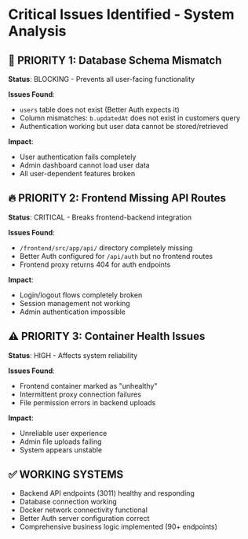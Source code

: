 # Critical Issues Identified - System Analysis

## 🚨 PRIORITY 1: Database Schema Mismatch
**Status**: BLOCKING - Prevents all user-facing functionality

**Issues Found**:
- `users` table does not exist (Better Auth expects it)
- Column mismatches: `b.updatedAt` does not exist in customers query
- Authentication working but user data cannot be stored/retrieved

**Impact**: 
- User authentication fails completely
- Admin dashboard cannot load user data
- All user-dependent features broken

## 🔥 PRIORITY 2: Frontend Missing API Routes
**Status**: CRITICAL - Breaks frontend-backend integration

**Issues Found**:
- `/frontend/src/app/api/` directory completely missing  
- Better Auth configured for `/api/auth` but no frontend routes
- Frontend proxy returns 404 for auth endpoints

**Impact**:
- Login/logout flows completely broken
- Session management not working
- Admin authentication impossible

## ⚠️ PRIORITY 3: Container Health Issues  
**Status**: HIGH - Affects system reliability

**Issues Found**:
- Frontend container marked as "unhealthy"
- Intermittent proxy connection failures
- File permission errors in backend uploads

**Impact**:
- Unreliable user experience  
- Admin file uploads failing
- System appears unstable

## ✅ WORKING SYSTEMS
- Backend API endpoints (3011) healthy and responding
- Database connection working
- Docker network connectivity functional
- Better Auth server configuration correct
- Comprehensive business logic implemented (90+ endpoints)